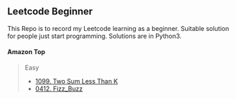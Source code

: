 ## Leetcode Beginner

This Repo is to record my Leetcode learning as a beginner. Suitable solution for people just start programming. Solutions are in Python3.



#### Amazon Top
>Easy
>- [1099. Two Sum Less Than K](./Problems/1099.Two_Sum_Less_Than_K.md)
>- [0412. Fizz_Buzz](./Problems/0412.Fizz_Buzz.md)

